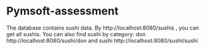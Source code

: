 # Pymsoft-assessment
The database contains sushi data.
By http://localhost:8080/sushis , you can get all sushis.
You can also find sushi by category: don http://localhost:8080/sushi/don and sushi http://localhost:8080/sushi/sushi
